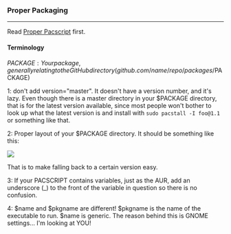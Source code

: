 ### Proper Packaging

---

Read [Proper Pacscript](https://raw.githubusercontent.com/Henryws/pacstall/master/misc/docs/pacscript.md) first.

#### Terminology

$PACKAGE: Your package, generally relating to the GitHub directory (github.com/name/repo/packages/$PACKAGE)

1: don't add version="master". It doesn't have a version number, and it's lazy. Even though there is a master directory in your \$PACKAGE directory, that is for the latest version available, since most people won't bother to look up what the latest version is and install with `sudo pacstall -I foo@1.1` or something like that.

2: Proper layout of your \$PACKAGE directory. It should be something like this:

![](https://github.com/Henryws/pacstall/raw/1.0.4-Celeste/website-images/pacstall_tree.png)

That is to make falling back to a certain version easy.

3: If your PACSCRIPT contains variables, just as the AUR, add an underscore (\_) to the front of the variable in question so there is no confusion.

4: $name and $pkgname are different! $pkgname is the name of the executable to run. $name is generic. The reason behind this is GNOME settings... I'm looking at YOU!
